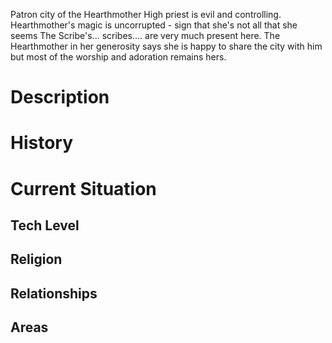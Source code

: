 Patron city of the Hearthmother
High priest is evil and controlling. Hearthmother's magic is uncorrupted - sign that she's not all that she seems 
The Scribe's... scribes.... are very much present here. The Hearthmother in her generosity says she is happy to share the city with him but most of the worship and adoration remains hers. 

# Description

# History

# Current Situation

## Tech Level
## Religion 

## Relationships

## Areas
